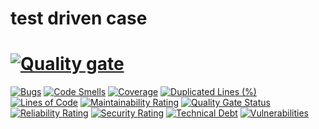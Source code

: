 # test driven case
# [![Quality gate](https://sonarcloud.io/api/project_badges/quality_gate?project=peterchege_test-jest)](https://sonarcloud.io/dashboard?id=peterchege_test-jest)
[![Bugs](https://sonarcloud.io/api/project_badges/measure?project=peterchege_test-jest&metric=bugs)](https://sonarcloud.io/dashboard?id=peterchege_test-jest)
[![Code Smells](https://sonarcloud.io/api/project_badges/measure?project=peterchege_test-jest&metric=code_smells)](https://sonarcloud.io/dashboard?id=peterchege_test-jest)
[![Coverage](https://sonarcloud.io/api/project_badges/measure?project=peterchege_test-jest&metric=coverage)](https://sonarcloud.io/dashboard?id=peterchege_test-jest)
[![Duplicated Lines (%)](https://sonarcloud.io/api/project_badges/measure?project=peterchege_test-jest&metric=duplicated_lines_density)](https://sonarcloud.io/dashboard?id=peterchege_test-jest)
[![Lines of Code](https://sonarcloud.io/api/project_badges/measure?project=peterchege_test-jest&metric=ncloc)](https://sonarcloud.io/dashboard?id=peterchege_test-jest)
[![Maintainability Rating](https://sonarcloud.io/api/project_badges/measure?project=peterchege_test-jest&metric=sqale_rating)](https://sonarcloud.io/dashboard?id=peterchege_test-jest)
[![Quality Gate Status](https://sonarcloud.io/api/project_badges/measure?project=peterchege_test-jest&metric=alert_status)](https://sonarcloud.io/dashboard?id=peterchege_test-jest)
[![Reliability Rating](https://sonarcloud.io/api/project_badges/measure?project=peterchege_test-jest&metric=reliability_rating)](https://sonarcloud.io/dashboard?id=peterchege_test-jest)
[![Security Rating](https://sonarcloud.io/api/project_badges/measure?project=peterchege_test-jest&metric=security_rating)](https://sonarcloud.io/dashboard?id=peterchege_test-jest)
[![Technical Debt](https://sonarcloud.io/api/project_badges/measure?project=peterchege_test-jest&metric=sqale_index)](https://sonarcloud.io/dashboard?id=peterchege_test-jest)
[![Vulnerabilities](https://sonarcloud.io/api/project_badges/measure?project=peterchege_test-jest&metric=vulnerabilities)](https://sonarcloud.io/dashboard?id=peterchege_test-jest)
